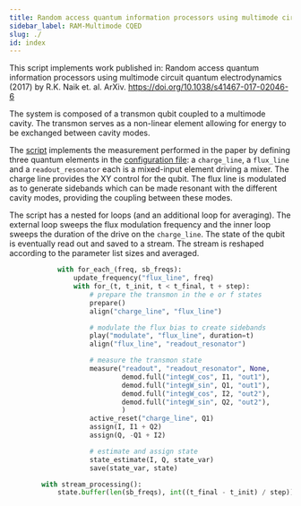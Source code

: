 ```yaml
---
title: Random access quantum information processors using multimode circuit quantum electrodynamics
sidebar_label: RAM-Multimode CQED
slug: ./
id: index
---
```




This script implements work published in: 
Random access quantum information processors using multimode circuit quantum electrodynamics (2017) by R.K. Naik et. al. ArXiv. https://doi.org/10.1038/s41467-017-02046-6

The system is composed of a transmon qubit coupled to a multimode cavity. The transmon 
serves as a non-linear element allowing for energy to be exchanged between cavity modes. 

The [script](ram_multimode.py) implements the measurement performed in the paper by defining 
three quantum elements in the [configuration file](configuration.py): a `charge_line`, a `flux_line` 
and a `readout_resonator` each is a mixed-input element driving a mixer. The charge line provides the XY control
for the qubit. The flux line is modulated as to generate sidebands which can be made resonant with the different cavity modes, 
providing the coupling between these modes.

The script has a nested for loops (and an additional loop for averaging). The external loop sweeps the flux modulation 
frequency and the inner loop sweeps the duration of the drive on the `charge_line`. The state of the qubit is eventually read out
and saved to a stream. The stream is reshaped according to the parameter list sizes and averaged. 

```python
            with for_each_(freq, sb_freqs):
                update_frequency("flux_line", freq)
                with for_(t, t_init, t < t_final, t + step):
                    # prepare the transmon in the e or f states
                    prepare()
                    align("charge_line", "flux_line")

                    # modulate the flux bias to create sidebands
                    play("modulate", "flux_line", duration=t)
                    align("flux_line", "readout_resonator")

                    # measure the transmon state
                    measure("readout", "readout_resonator", None,
                            demod.full("integW_cos", I1, "out1"),
                            demod.full("integW_sin", Q1, "out1"),
                            demod.full("integW_cos", I2, "out2"),
                            demod.full("integW_sin", Q2, "out2"),
                            )
                    active_reset("charge_line", Q1)
                    assign(I, I1 + Q2)
                    assign(Q, -Q1 + I2)

                    # estimate and assign state
                    state_estimate(I, Q, state_var)
                    save(state_var, state)

        with stream_processing():
            state.buffer(len(sb_freqs), int((t_final - t_init) / step)).average().save("state")
```










